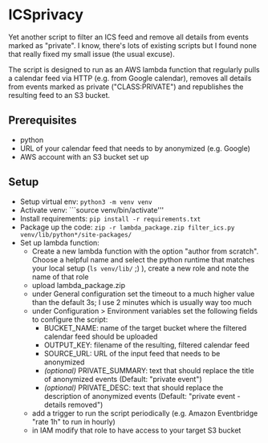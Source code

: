 # ICSprivacy

Yet another script to filter an ICS feed and remove all details from events marked as "private". I know, there's lots of existing scripts but I found none that really fixed my small issue (the usual excuse).

The script is designed to run as an AWS lambda function that regularly pulls a calendar feed via HTTP (e.g. from Google calendar), removes all details from events marked as private ("CLASS:PRIVATE") and republishes the resulting feed to an S3 bucket.

## Prerequisites
- python
- URL of your calendar feed that needs to by anonymized (e.g. Google)
- AWS account with an S3 bucket set up

## Setup
- Setup virtual env: ```python3 -m venv venv```
- Activate venv: ```source venv/bin/activate'''
- Install requirements: ```pip install -r requirements.txt```
- Package up the code: ```zip -r lambda_package.zip filter_ics.py venv/lib/python*/site-packages/```
- Set up lambda function:
  - Create a new lambda function with the option "author from scratch". Choose a helpful name and select the python runtime that matches your local setup (```ls venv/lib/``` ;) ), create a new role and note the name of that role
  - upload lambda_package.zip 
  - under General configuration set the timeout to a much higher value than the default 3s; I use 2 minutes which is usually way too much
  - under Configuration > Environment variables set the following fields to configure the script:
    - BUCKET_NAME: name of the target bucket where the filtered calendar feed should be uploaded
    - OUTPUT_KEY: filename of the resulting, filtered calendar feed
    - SOURCE_URL: URL of the input feed that needs to be anonymized
    - *(optional)* PRIVATE_SUMMARY: text that should replace the title of anonymized events (Default: "private event")
    - *(optional)* PRIVATE_DESC: text that should replace the description of anonymized events (Default: "private event - details removed")
  - add a trigger to run the script periodically (e.g. Amazon Eventbridge "rate 1h" to run in hourly)
  - in IAM modify that role to have access to your target S3 bucket 

